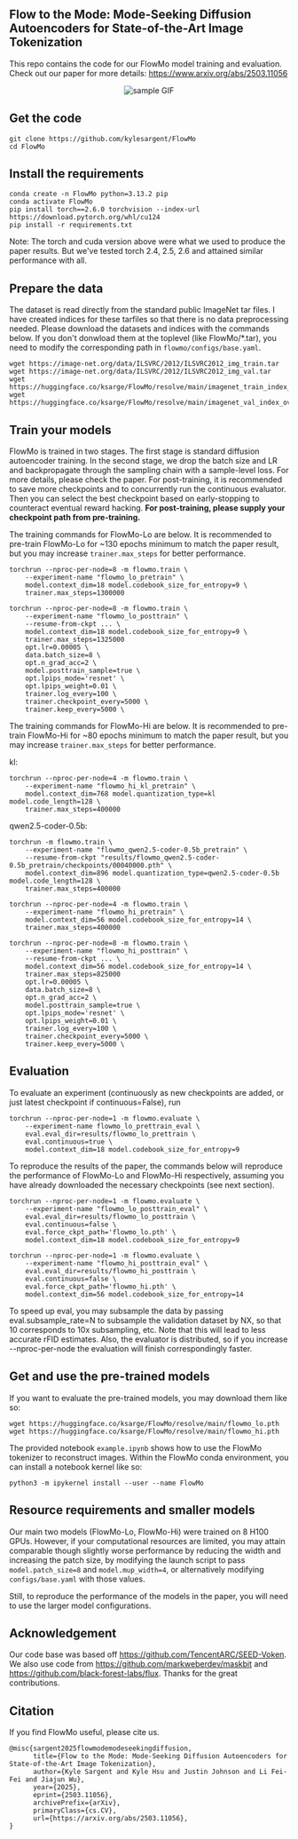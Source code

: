 ## Flow to the Mode: Mode-Seeking Diffusion Autoencoders for State-of-the-Art Image Tokenization

This repo contains the code for our FlowMo model training and evaluation. Check out our paper for more details: https://www.arxiv.org/abs/2503.11056

<p align="center">
  <img src="demo.gif" alt="sample GIF" />
</p>

## Get the code
```
git clone https://github.com/kylesargent/FlowMo
cd FlowMo
```

## Install the requirements
```
conda create -n FlowMo python=3.13.2 pip
conda activate FlowMo
pip install torch==2.6.0 torchvision --index-url https://download.pytorch.org/whl/cu124
pip install -r requirements.txt
```
Note: The torch and cuda version above were what we used to produce the paper results. But we've tested torch 2.4, 2.5, 2.6 and attained similar performance with all.

## Prepare the data
The dataset is read directly from the standard public ImageNet tar files. I have created indices for these tarfiles so that there is no data preprocessing needed. Please download the datasets and indices with the commands below. If you don't donwload them at the toplevel (like FlowMo/*.tar), you need to modify the corresponding path in `flowmo/configs/base.yaml`.

```
wget https://image-net.org/data/ILSVRC/2012/ILSVRC2012_img_train.tar
wget https://image-net.org/data/ILSVRC/2012/ILSVRC2012_img_val.tar
wget https://huggingface.co/ksarge/FlowMo/resolve/main/imagenet_train_index_overall.json
wget https://huggingface.co/ksarge/FlowMo/resolve/main/imagenet_val_index_overall.json
```

## Train your models
FlowMo is trained in two stages. The first stage is standard diffusion autoencoder training. In the second stage, we drop the batch size and LR and backpropagate through the sampling chain with a sample-level loss. For more details, please check the paper. For post-training, it is recommended to save more checkpoints and to concurrently run the continuous evaluator. Then you can select the best checkpoint based on early-stopping to counteract eventual reward hacking. <strong>For post-training, please supply your checkpoint path from pre-training.</strong>

The training commands for FlowMo-Lo are below. It is recommended to pre-train FlowMo-Lo for ~130 epochs minimum to match the paper result, but you may increase `trainer.max_steps` for better performance.
```
torchrun --nproc-per-node=8 -m flowmo.train \
    --experiment-name "flowmo_lo_pretrain" \
    model.context_dim=18 model.codebook_size_for_entropy=9 \
    trainer.max_steps=1300000

torchrun --nproc-per-node=8 -m flowmo.train \
    --experiment-name "flowmo_lo_posttrain" \
    --resume-from-ckpt ... \
    model.context_dim=18 model.codebook_size_for_entropy=9 \
    trainer.max_steps=1325000
    opt.lr=0.00005 \
    data.batch_size=8 \
    opt.n_grad_acc=2 \
    model.posttrain_sample=true \
    opt.lpips_mode='resnet' \
    opt.lpips_weight=0.01 \
    trainer.log_every=100 \
    trainer.checkpoint_every=5000 \
    trainer.keep_every=5000 \
```
The training commands for FlowMo-Hi are below. It is recommended to pre-train FlowMo-Hi for ~80 epochs minimum to match the paper result, but you may increase `trainer.max_steps` for better performance. 

kl:
```
torchrun --nproc-per-node=4 -m flowmo.train \
    --experiment-name "flowmo_hi_kl_pretrain" \
    model.context_dim=768 model.quantization_type=kl model.code_length=128 \
    trainer.max_steps=400000
```

qwen2.5-coder-0.5b:
```
torchrun -m flowmo.train \
    --experiment-name "flowmo_qwen2.5-coder-0.5b_pretrain" \
    --resume-from-ckpt "results/flowmo_qwen2.5-coder-0.5b_pretrain/checkpoints/00040000.pth" \
    model.context_dim=896 model.quantization_type=qwen2.5-coder-0.5b model.code_length=128 \
    trainer.max_steps=400000
```

```
torchrun --nproc-per-node=4 -m flowmo.train \
    --experiment-name "flowmo_hi_pretrain" \
    model.context_dim=56 model.codebook_size_for_entropy=14 \
    trainer.max_steps=400000

torchrun --nproc-per-node=8 -m flowmo.train \
    --experiment-name "flowmo_hi_posttrain" \
    --resume-from-ckpt ... \
    model.context_dim=56 model.codebook_size_for_entropy=14 \
    trainer.max_steps=825000
    opt.lr=0.00005 \
    data.batch_size=8 \
    opt.n_grad_acc=2 \
    model.posttrain_sample=true \
    opt.lpips_mode='resnet' \
    opt.lpips_weight=0.01 \
    trainer.log_every=100 \
    trainer.checkpoint_every=5000 \
    trainer.keep_every=5000 \
```

## Evaluation
To evaluate an experiment (continuously as new checkpoints are added, or just latest checkpoint if continuous=False), run

```
torchrun --nproc-per-node=1 -m flowmo.evaluate \
    --experiment-name flowmo_lo_prettrain_eval \
    eval.eval_dir=results/flowmo_lo_prettrain \
    eval.continuous=true \
    model.context_dim=18 model.codebook_size_for_entropy=9
```

To reproduce the results of the paper, the commands below will reproduce the performance of FlowMo-Lo and FlowMo-Hi respectively, assuming you have already downloaded the necessary checkpoints (see next section).
```
torchrun --nproc-per-node=1 -m flowmo.evaluate \
    --experiment-name "flowmo_lo_posttrain_eval" \
    eval.eval_dir=results/flowmo_lo_posttrain \
    eval.continuous=false \
    eval.force_ckpt_path='flowmo_lo.pth' \
    model.context_dim=18 model.codebook_size_for_entropy=9

torchrun --nproc-per-node=1 -m flowmo.evaluate \
    --experiment-name "flowmo_hi_posttrain_eval" \
    eval.eval_dir=results/flowmo_hi_posttrain \
    eval.continuous=false \
    eval.force_ckpt_path='flowmo_hi.pth' \
    model.context_dim=56 model.codebook_size_for_entropy=14
```
To speed up eval, you may subsample the data by passing eval.subsample_rate=N to subsample the validation dataset by NX, so that 10 corresponds to 10x subsampling, etc. Note that this will lead to less accurate rFID estimates. Also, the evaluator is distributed, so if you increase --nproc-per-node the evaluation will finish correspondingly faster.


## Get and use the pre-trained models
If you want to evaluate the pre-trained models, you may download them like so:
```
wget https://huggingface.co/ksarge/FlowMo/resolve/main/flowmo_lo.pth
wget https://huggingface.co/ksarge/FlowMo/resolve/main/flowmo_hi.pth
```
The provided notebook `example.ipynb` shows how to use the FlowMo tokenizer to reconstruct images. Within the FlowMo conda environment, you can install a notebook kernel like so:
```
python3 -m ipykernel install --user --name FlowMo
```

## Resource requirements and smaller models
Our main two models (FlowMo-Lo, FlowMo-Hi) were trained on 8 H100 GPUs. However, if your computational resources are limited, you may attain comparable though slightly worse performance by reducing the width and increasing the patch size, by modifying the launch script to pass `model.patch_size=8` and `model.mup_width=4`, or alternatively modifying `configs/base.yaml` with those values.

Still, to reproduce the performance of the models in the paper, you will need to use the larger model configurations.

## Acknowledgement
Our code base was based off https://github.com/TencentARC/SEED-Voken. We also use code from https://github.com/markweberdev/maskbit and https://github.com/black-forest-labs/flux. Thanks for the great contributions.

## Citation
If you find FlowMo useful, please cite us.

```
@misc{sargent2025flowmodemodeseekingdiffusion,
      title={Flow to the Mode: Mode-Seeking Diffusion Autoencoders for State-of-the-Art Image Tokenization}, 
      author={Kyle Sargent and Kyle Hsu and Justin Johnson and Li Fei-Fei and Jiajun Wu},
      year={2025},
      eprint={2503.11056},
      archivePrefix={arXiv},
      primaryClass={cs.CV},
      url={https://arxiv.org/abs/2503.11056}, 
}
```